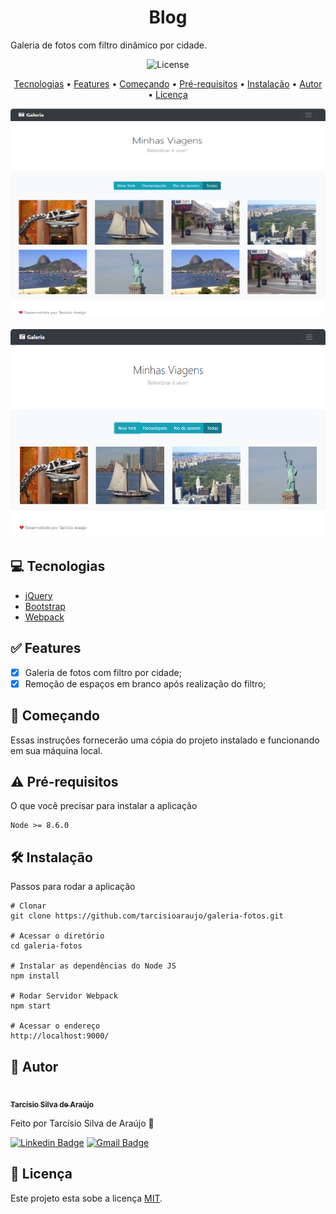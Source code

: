 <h1 align="center">Blog</h1>

Galeria de fotos com filtro dinâmico por cidade.

<p align="center">
	<img src="https://img.shields.io/github/license/tarcisioaraujo/galeria-fotos" alt="License">	 
</p>

<p align="center">
	<a href="#computer-tecnologias">Tecnologias</a> •	
	<a href="#white_check_mark-features">Features</a> •
	<a href="#runner-começando">Começando</a> •
	<a href="#warning-pré-requisitos">Pré-requisitos</a> •	
	<a href="#hammer_and_wrench-instalação">Instalação</a> •	
	<a href="#construction_worker-autor">Autor</a> •
	<a href="#memo-licença">Licença</a>
</p>

<p align="center">
	<kbd>
		<img alt="Todas Fotos" title="#TodasFotos" width="600" height="333" style="border-radius: 5px" src="./assets/galerias_fotos_todas.png">
	</kbd>
	<br/><br/>
	<kbd>
		<img alt="New York" title="#NewYork" width="600" height="333" style="border-radius: 5px" src="./assets/galerias_fotos_new-york.png">
	</kbd>		
</p>

## :computer: Tecnologias 

- [jQuery](https://jquery.com/)
- [Bootstrap](https://getbootstrap.com/)
- [Webpack](https://webpack.js.org/)

## :white_check_mark: Features

- [x] Galeria de fotos com filtro por cidade;
- [x] Remoção de espaços em branco após realização do filtro;

## :runner: Começando 

Essas instruções fornecerão uma cópia do projeto instalado e funcionando em sua máquina local.

## :warning: Pré-requisitos 

O que você precisar para instalar a aplicação

```
Node >= 8.6.0
```

## :hammer_and_wrench: Instalação

Passos para rodar a aplicação

```
# Clonar
git clone https://github.com/tarcisioaraujo/galeria-fotos.git

# Acessar o diretório
cd galeria-fotos

# Instalar as dependências do Node JS
npm install

# Rodar Servidor Webpack
npm start

# Acessar o endereço 
http://localhost:9000/
```

## :construction_worker: Autor

<a href="https://github.com/tarcisioaraujo">
 <img style="border-radius: 50%;" src="https://avatars.githubusercontent.com/u/47223046?v=4" width="100px;" alt=""/>
 <br />
 <sub><b>Tarcísio Silva de Araújo</b></sub></a> <a href="https://github.com/tarcisioaraujo" title="GitHub"></a>

Feito por Tarcísio Silva de Araújo 👋

[![Linkedin Badge](https://img.shields.io/badge/-Tarcísio-blue?style=flat-square&logo=Linkedin&logoColor=white&link=https://www.linkedin.com/in/tarcisiosaraujo/)](https://www.linkedin.com/in/tarcisiosaraujo/) 
[![Gmail Badge](https://img.shields.io/badge/-tarcisio.saraujo@gmail.com-c14438?style=flat-square&logo=Gmail&logoColor=white&link=mailto:tarcisio.saraujo@gmail.com)](mailto:tarcisio.saraujo@gmail.com)

## :memo: Licença

Este projeto esta sobe a licença [MIT](./LICENSE).